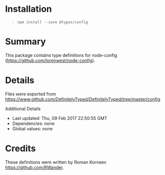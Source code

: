 # Installation
> `npm install --save @types/config`

# Summary
This package contains type definitions for node-config (https://github.com/lorenwest/node-config).

# Details
Files were exported from https://www.github.com/DefinitelyTyped/DefinitelyTyped/tree/master/config

Additional Details
 * Last updated: Thu, 09 Feb 2017 22:50:55 GMT
 * Dependencies: none
 * Global values: none

# Credits
These definitions were written by Roman Korneev <https://github.com/RWander>.
